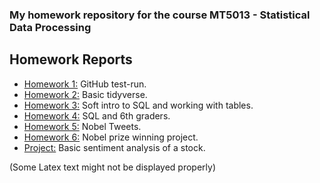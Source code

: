 ### My homework repository for the course MT5013 - Statistical Data Processing

## Homework Reports
- [Homework 1:](Homework/HW1/HW1.md) GitHub test-run.
- [Homework 2:](Homework/HW2/HW2.md) Basic tidyverse.
- [Homework 3:](Homework/HW3/HW3.md) Soft intro to SQL and working with tables.
- [Homework 4:](Homework/HW4/HW4.md) SQL and 6th graders.
- [Homework 5:](Homework/HW5/HW5.md) Nobel Tweets.
- [Homework 6:](Homework/HW6/HW6.md) Nobel prize winning project.
- [Project:](Project/Report/report.md) Basic sentiment analysis of a stock.

(Some Latex text might not be displayed properly)